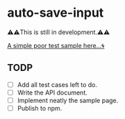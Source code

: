 # auto-save-input
:warning::warning:This is still in development.:warning::warning:

[A simple poor test sample here...:cyclone:](https://yoshi3.github.io/auto-save-input/)

## TODP
- [ ] Add all test cases left to do.
- [ ] Write the API document.
- [ ] Implement neatly the sample page.
- [ ] Publish to npm.
